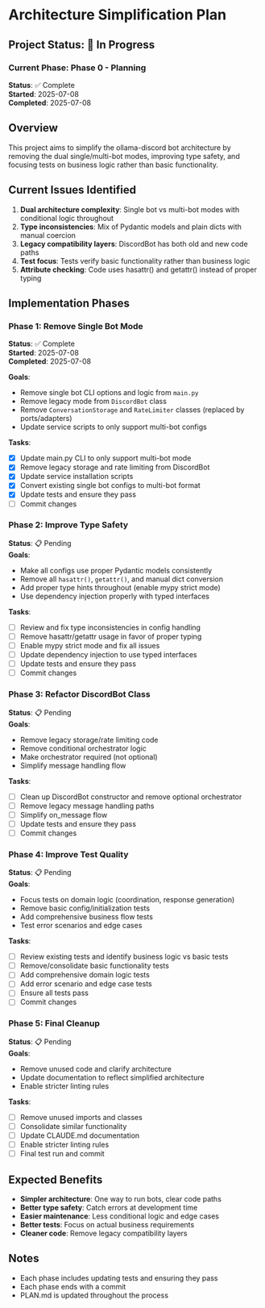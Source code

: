 # Architecture Simplification Plan

## Project Status: 🚧 In Progress

### Current Phase: Phase 0 - Planning
**Status**: ✅ Complete  
**Started**: 2025-07-08  
**Completed**: 2025-07-08  

## Overview

This project aims to simplify the ollama-discord bot architecture by removing the dual single/multi-bot modes, improving type safety, and focusing tests on business logic rather than basic functionality.

## Current Issues Identified
1. **Dual architecture complexity**: Single bot vs multi-bot modes with conditional logic throughout
2. **Type inconsistencies**: Mix of Pydantic models and plain dicts with manual coercion
3. **Legacy compatibility layers**: DiscordBot has both old and new code paths
4. **Test focus**: Tests verify basic functionality rather than business logic
5. **Attribute checking**: Code uses hasattr() and getattr() instead of proper typing

## Implementation Phases

### Phase 1: Remove Single Bot Mode
**Status**: ✅ Complete  
**Started**: 2025-07-08  
**Completed**: 2025-07-08  

**Goals**:
- Remove single bot CLI options and logic from `main.py`
- Remove legacy mode from `DiscordBot` class
- Remove `ConversationStorage` and `RateLimiter` classes (replaced by ports/adapters)
- Update service scripts to only support multi-bot configs

**Tasks**:
- [x] Update main.py CLI to only support multi-bot mode
- [x] Remove legacy storage and rate limiting from DiscordBot
- [x] Update service installation scripts
- [x] Convert existing single bot configs to multi-bot format
- [x] Update tests and ensure they pass
- [ ] Commit changes

### Phase 2: Improve Type Safety
**Status**: 📋 Pending  
**Goals**:
- Make all configs use proper Pydantic models consistently
- Remove all `hasattr()`, `getattr()`, and manual dict conversion
- Add proper type hints throughout (enable mypy strict mode)
- Use dependency injection properly with typed interfaces

**Tasks**:
- [ ] Review and fix type inconsistencies in config handling
- [ ] Remove hasattr/getattr usage in favor of proper typing
- [ ] Enable mypy strict mode and fix all issues
- [ ] Update dependency injection to use typed interfaces
- [ ] Update tests and ensure they pass
- [ ] Commit changes

### Phase 3: Refactor DiscordBot Class
**Status**: 📋 Pending  
**Goals**:
- Remove legacy storage/rate limiting code
- Remove conditional orchestrator logic
- Make orchestrator required (not optional)
- Simplify message handling flow

**Tasks**:
- [ ] Clean up DiscordBot constructor and remove optional orchestrator
- [ ] Remove legacy message handling paths
- [ ] Simplify on_message flow
- [ ] Update tests and ensure they pass
- [ ] Commit changes

### Phase 4: Improve Test Quality
**Status**: 📋 Pending  
**Goals**:
- Focus tests on domain logic (coordination, response generation)
- Remove basic config/initialization tests
- Add comprehensive business flow tests
- Test error scenarios and edge cases

**Tasks**:
- [ ] Review existing tests and identify business logic vs basic tests
- [ ] Remove/consolidate basic functionality tests
- [ ] Add comprehensive domain logic tests
- [ ] Add error scenario and edge case tests
- [ ] Ensure all tests pass
- [ ] Commit changes

### Phase 5: Final Cleanup
**Status**: 📋 Pending  
**Goals**:
- Remove unused code and clarify architecture
- Update documentation to reflect simplified architecture
- Enable stricter linting rules

**Tasks**:
- [ ] Remove unused imports and classes
- [ ] Consolidate similar functionality
- [ ] Update CLAUDE.md documentation
- [ ] Enable stricter linting rules
- [ ] Final test run and commit

## Expected Benefits
- **Simpler architecture**: One way to run bots, clear code paths
- **Better type safety**: Catch errors at development time
- **Easier maintenance**: Less conditional logic and edge cases
- **Better tests**: Focus on actual business requirements
- **Cleaner code**: Remove legacy compatibility layers

## Notes
- Each phase includes updating tests and ensuring they pass
- Each phase ends with a commit
- PLAN.md is updated throughout the process